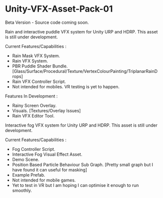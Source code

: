 # Unity-VFX-Asset-Pack-01
Beta Version - Source code coming soon.


Rain and interactive puddle VFX system for Unity URP and HDRP. This asset is still under development.

Current Features/Capabilities :
- Rain Mask VFX System.
- Rain VFX System.
- PBR Puddle Shader Bundle. [Glass/Surface/Procedural/Texture/VertexColourPainting/TriplanarRainDrops]
- Rain VFX Controller Script.
- Not intended for mobiles. VR testing is yet to happen.

Features In Development :
- Rainy Screen Overlay.
- Visuals. [Textures/Overlay Issues]
- Rain VFX Editor Tool.


Interactive fog VFX system for Unity URP and HDRP. This asset is still under development.

Current Features/Capabilities :
- Fog Controller Script.
- Interactive Fog Visual Effect Asset.
- Demo Scene.
- Position Based Particle Behaviour Sub Graph. [Pretty small graph but I have found it can useful for masking]
- Example Prefab.
- Not intended for mobile games. 
- Yet to test in VR but I am hoping I can optimise it enough to run smoothly.
